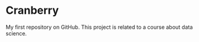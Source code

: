 Cranberry
=========

My first repository on GitHub.
This project is related to a course about data science.
